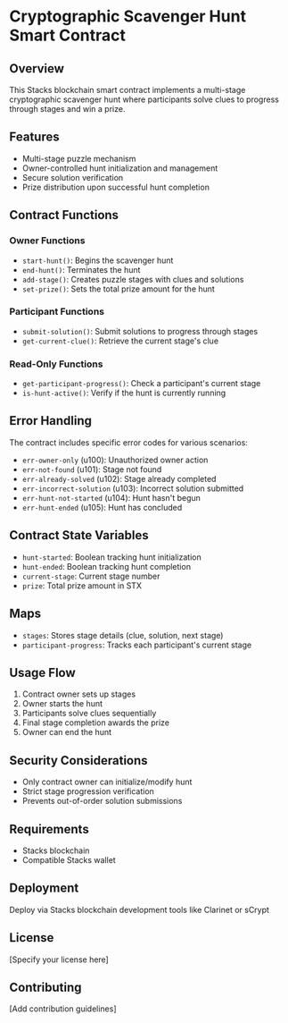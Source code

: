 # Cryptographic Scavenger Hunt Smart Contract

## Overview
This Stacks blockchain smart contract implements a multi-stage cryptographic scavenger hunt where participants solve clues to progress through stages and win a prize.

## Features
- Multi-stage puzzle mechanism
- Owner-controlled hunt initialization and management
- Secure solution verification
- Prize distribution upon successful hunt completion

## Contract Functions

### Owner Functions
- `start-hunt()`: Begins the scavenger hunt
- `end-hunt()`: Terminates the hunt
- `add-stage()`: Creates puzzle stages with clues and solutions
- `set-prize()`: Sets the total prize amount for the hunt

### Participant Functions
- `submit-solution()`: Submit solutions to progress through stages
- `get-current-clue()`: Retrieve the current stage's clue

### Read-Only Functions
- `get-participant-progress()`: Check a participant's current stage
- `is-hunt-active()`: Verify if the hunt is currently running

## Error Handling
The contract includes specific error codes for various scenarios:
- `err-owner-only` (u100): Unauthorized owner action
- `err-not-found` (u101): Stage not found
- `err-already-solved` (u102): Stage already completed
- `err-incorrect-solution` (u103): Incorrect solution submitted
- `err-hunt-not-started` (u104): Hunt hasn't begun
- `err-hunt-ended` (u105): Hunt has concluded

## Contract State Variables
- `hunt-started`: Boolean tracking hunt initialization
- `hunt-ended`: Boolean tracking hunt completion
- `current-stage`: Current stage number
- `prize`: Total prize amount in STX

## Maps
- `stages`: Stores stage details (clue, solution, next stage)
- `participant-progress`: Tracks each participant's current stage

## Usage Flow
1. Contract owner sets up stages
2. Owner starts the hunt
3. Participants solve clues sequentially
4. Final stage completion awards the prize
5. Owner can end the hunt

## Security Considerations
- Only contract owner can initialize/modify hunt
- Strict stage progression verification
- Prevents out-of-order solution submissions

## Requirements
- Stacks blockchain
- Compatible Stacks wallet

## Deployment
Deploy via Stacks blockchain development tools like Clarinet or sCrypt

## License
[Specify your license here]

## Contributing
[Add contribution guidelines]

